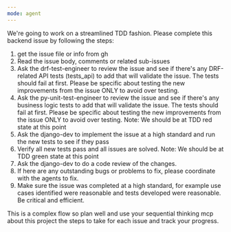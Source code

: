 ```yaml
---
mode: agent
---
```

We're going to work on a streamlined TDD fashion. Please complete this backend issue by following the steps:

1) get the issue file or info from gh
2) Read the issue body, comments or related sub-issues
3) Ask the drf-test-engineer to review the issue and see if there's any DRF-related API tests (tests_api) to add that will validate the issue. The tests should fail at first. Please be specific about testing the new improvements from the issue ONLY to avoid over testing.
4) Ask the py-unit-test-engineer to review the issue and see if there's any business logic tests to add that will validate the issue. The tests should fail at first. Please be specific about testing the new improvements from the issue ONLY to avoid over testing.
Note: We should be at TDD red state at this point
5) Ask the django-dev to implement the issue at a high standard and run the new tests to see if they pass
6) Verify all new tests pass and all issues are solved. Note: We should be at TDD green state at this point
7) Ask the django-dev to do a code review of the changes.
8) If here are any outstanding bugs or problems to fix, please coordinate with the agents to fix.
9) Make sure the issue was completed at a high standard, for example use cases identified were reasonable and tests developed were reasonable. Be critical and efficient.

This is a  complex flow so plan well and use your sequential thinking mcp about this project the steps to take for each issue and track your progress.